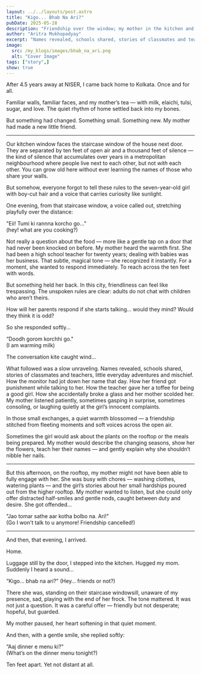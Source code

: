 ```yaml
---
layout: ../../layouts/post.astro
title: "Kigo... Bhab Na Ari?"
pubDate: 2025-05-28
description: "Friendship over the window; my mother in the kitchen and a 7 year old on the other side. Names revealed, schools shared, stories of classmates and teachers, little everyday adventures and mischief. How the monitor had jot down her name that day. How her friend got punishment while talking to her. How the teacher gave her a toffee for being a good girl. How she accidentally broke a glass and her mother scolded her. My mother listened patiently, sometimes gasping in surprise, sometimes consoling, or laughing quietly at the girl’s innocent complaints."
author: "Aritra Mukhopadyay"
excerpt: "Names revealed, schools shared, stories of classmates and teachers, little everyday adventures and mischief. How the monitor had jot down her name that day. How her friend got punishment while talking to her. How the teacher gave her a toffee for being a good girl. How she accidentally broke a glass and her mother scolded her. My mother listened patiently, sometimes gasping in surprise, sometimes consoling, or laughing quietly at the girl’s innocent complaints."
image:
  src: /my_blogs/images/bhab_na_ari.png
  alt: "Cover Image"
tags: ["story",]
show: true
---
```



After 4.5 years away at NISER, I came back home to Kolkata. Once and for all.

Familiar walls, familiar faces, and my mother’s tea — with milk, elaichi, tulsi, sugar, and love. The quiet rhythm of home settled back into my bones.

But something had changed. Something small. Something new. My mother had made a new little friend.

---

Our kitchen window faces the staircase window of the house next door. They are separated by ten feet of open air and a thousand feet of silence — the kind of silence that accumulates over years in a metropolitan neighbourhood where people live next to each other, but not *with* each other. You can grow old here without ever learning the names of those who share your walls.

But somehow, everyone forgot to tell these rules to the seven-year-old girl with boy-cut hair and a voice that carries curiosity like sunlight.

One evening, from that staircase window, a voice called out, stretching playfully over the distance:

"Eii! Tumi ki rannna korcho go..."<br>
(hey! what are you cooking?)

Not really a question about the food — more like a gentle tap on a door that had never been knocked on before. My mother heard the warmth first. She had been a high school teacher for twenty years; dealing with babies was her business. That subtle, magical tone — she recognized it instantly. For a moment, she wanted to respond immediately. To reach across the ten feet with words.

But something held her back. In this city, friendliness can feel like trespassing. The unspoken rules are clear: adults do not chat with children who aren’t theirs.

How will her parents respond if she starts talking... would they mind? Would they think it is odd?

So she responded softly...

“Doodh gorom korchhi go."<br>
(I am warming milk)

The conversation kite caught wind...

What followed was a slow unraveling. Names revealed, schools shared, stories of classmates and teachers, little everyday adventures and mischief. How the monitor had jot down her name that day. How her friend got punishment while talking to her. How the teacher gave her a toffee for being a good girl. How she accidentally broke a glass and her mother scolded her. My mother listened patiently, sometimes gasping in surprise, sometimes consoling, or laughing quietly at the girl’s innocent complaints.

In those small exchanges, a quiet warmth blossomed — a friendship stitched from fleeting moments and soft voices across the open air.

Sometimes the girl would ask about the plants on the rooftop or the meals being prepared. My mother would describe the changing seasons, show her the flowers, teach her their names — and gently explain why she shouldn’t nibble her nails.

---

But this afternoon, on the rooftop, my mother might not have been able to fully engage with her. She was busy with chores — washing clothes, watering plants — and the girl’s stories about her small hardships poured out from the higher rooftop. My mother wanted to listen, but she could only offer distracted half-smiles and gentle nods, caught between duty and desire. She got offended...

"Jao tomar sathe aar kotha bolbo na. Ari!"<br>
(Go I won't talk to u anymore! Friendship cancelled!)

---

And then, that evening, I arrived.

Home.

Luggage still by the door, I stepped into the kitchen. Hugged my mom. Suddenly I heard a sound...

“Kigo… bhab na ari?"
(Hey… friends or not?)

There she was, standing on their staircase windowsill, unaware of my presence, sad, playing with the end of her frock. The tone mattered. It was not just a question. It was a careful offer — friendly but not desperate; hopeful, but guarded.

My mother paused, her heart softening in that quiet moment.

And then, with a gentle smile, she replied softly:

“Aaj dinner e menu ki?"<br>
(What’s on the dinner menu tonight?)

Ten feet apart. Yet not distant at all.
